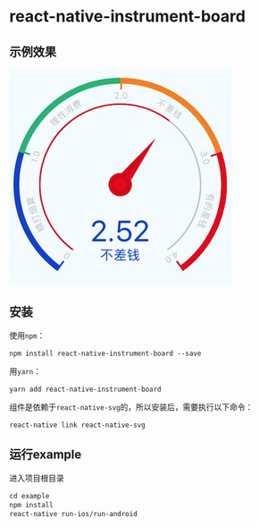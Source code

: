 # react-native-instrument-board

## 示例效果
![demo](https://github.com/ljunb/screenshots/blob/master/instrument_board.jpeg)

## 安装

使用`npm`：
```
npm install react-native-instrument-board --save
```
用`yarn`：
```
yarn add react-native-instrument-board 
```
组件是依赖于`react-native-svg`的，所以安装后，需要执行以下命令：
```
react-native link react-native-svg
```

## 运行example
进入项目根目录
```
cd example
npm install
react-native run-ios/run-android
```